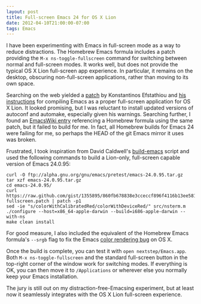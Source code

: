 ```yaml
---
layout: post
title: Full-screen Emacs 24 for OS X Lion
date: 2012-04-10T21:00:00-07:00
tags: Emacs
---
```


I have been experimenting with Emacs in full-screen mode as a way to reduce distractions. The Homebrew Emacs formula includes a patch providing the `M-x ns-toggle-fullscreen` command for switching between normal and full-screen modes. It works well, but does not provide the typical OS X Lion full-screen app experience. In particular, it remains on the desktop, obscuring non-full-screen applications, rather than moving to its own space.

Searching on the web yielded a [patch](https://gist.github.com/1355895) by Konstantinos Efstathiou and [his instructions](http://efstathiou.gr/unlinked/fullscreen) for compiling Emacs as a proper full-screen application for OS X Lion. It looked promising, but I was reluctant to install updated versions of autoconf and automake, especially given his warnings. Searching further, I found an [EmacsWiki entry](http://emacswiki.org/emacs/FullScreen#toc23) referencing a Homebrew formula using the same patch, but it failed to build for me. In fact, all Homebrew builds for Emacs 24 were failing for me, so perhaps the HEAD of the git Emacs mirror it uses was broken.

Frustrated, I took inspiration from David Caldwell's [build-emacs](https://github.com/caldwell/build-emacs) script and used the following commands to build a Lion-only, full-screen capable version of Emacs 24.0.95:

    curl -O ftp://alpha.gnu.org/gnu/emacs/pretest/emacs-24.0.95.tar.gz
    tar xzf emacs-24.0.95.tar.gz 
    cd emacs-24.0.95/
    curl https://raw.github.com/gist/1355895/860fb678838e3cceccf896f4116b13ee5815f526/lion-fullscreen.patch | patch -p1
    sed -ie "s/colorWithCalibratedRed/colorWithDeviceRed/" src/nsterm.m
    ./configure --host=x86_64-apple-darwin --build=i686-apple-darwin --with-ns
    make clean install 

For good measure, I also included the equivalent of the Homebrew Emacs formula's `--srgb` flag to fix the Emacs [color rendering bug](http://debbugs.gnu.org/cgi/bugreport.cgi?bug=8402) on OS X.

Once the build is complete, you can test it with `open nextstep/Emacs.app`. Both `M-x ns-toggle-fullscreen` and the standard full-screen button in the top-right corner of the window work for switching modes. If everything is OK, you can then move it to `/Applications` or wherever else you normally keep your Emacs installation.

The jury is still out on my distraction-free-Emacsing experiment, but at least now it seamlessly integrates with the OS X Lion full-screen experience.